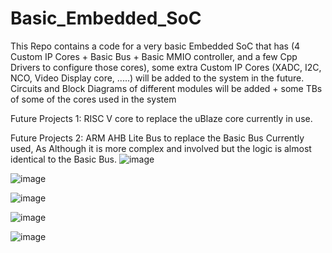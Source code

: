 # Basic_Embedded_SoC
 This Repo contains a code for a very basic Embedded SoC that has (4 Custom IP Cores + Basic Bus + Basic MMIO controller, and a few Cpp Drivers to configure those cores), some extra Custom IP Cores (XADC, I2C, NCO, Video Display core, .....) will be added to the system in the future.
Circuits and Block Diagrams of different modules will be added + some TBs of some of the cores used in the system

Future Projects 1: RISC V core to replace the uBlaze core currently in use.

Future Projects 2: ARM AHB Lite Bus to replace the Basic Bus Currently used, As Although it is more complex and involved but the logic is almost identical to the Basic Bus.
![image](https://github.com/user-attachments/assets/6c193db6-47b2-47d6-9e39-c5ccf9d9495b)

![image](https://github.com/user-attachments/assets/05fcc089-e3c5-4550-9bb2-7d83138c3774)

![image](https://github.com/user-attachments/assets/1fc32763-cb69-405d-a39d-c1b1b17eb4f7)

![image](https://github.com/user-attachments/assets/d7e975bc-e3f9-49fd-b9ab-361f07090f67)

![image](https://github.com/user-attachments/assets/31d9d30a-5afe-471d-b6c4-a59e158c46c0)
